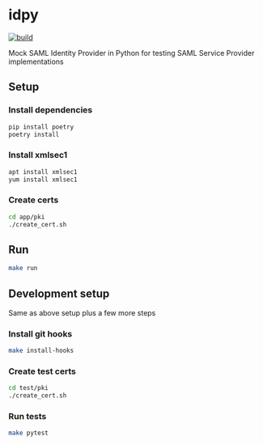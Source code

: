 # idpy
[![build](https://github.com/doshmajhan/idpy/actions/workflows/build.yml/badge.svg)](https://github.com/doshmajhan/idpy/actions/workflows/build.yml)

Mock SAML Identity Provider in Python for testing SAML Service Provider implementations

## Setup
### Install dependencies
```bash
pip install poetry
poetry install
```
### Install xmlsec1
```bash
apt install xmlsec1
yum install xmlsec1
```

### Create certs
```bash
cd app/pki
./create_cert.sh
```

## Run
```bash
make run
```

## Development setup
Same as above setup plus a few more steps

### Install git hooks
```bash
make install-hooks
```

### Create test certs
```bash
cd test/pki
./create_cert.sh
```

### Run tests
```bash
make pytest
```
